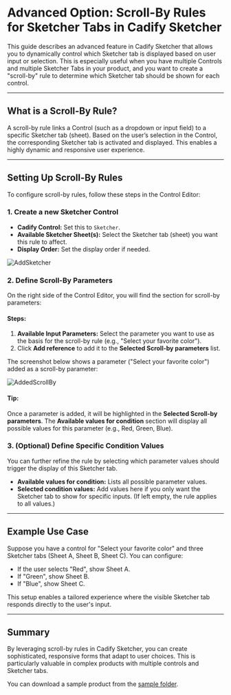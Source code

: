 # Advanced Option: Scroll-By Rules for Sketcher Tabs in Cadify Sketcher

This guide describes an advanced feature in Cadify Sketcher that allows you to dynamically control which Sketcher tab is displayed based on user input or selection. This is especially useful when you have multiple Controls and multiple Sketcher Tabs in your product, and you want to create a "scroll-by" rule to determine which Sketcher tab should be shown for each control.

---

## What is a Scroll-By Rule?

A scroll-by rule links a Control (such as a dropdown or input field) to a specific Sketcher tab (sheet). Based on the user’s selection in the Control, the corresponding Sketcher tab is activated and displayed. This enables a highly dynamic and responsive user experience.

---

## Setting Up Scroll-By Rules

To configure scroll-by rules, follow these steps in the Control Editor:

### 1. Create a new Sketcher Control

- **Cadify Control:** Set this to `Sketcher`.
- **Available Sketcher Sheet(s):** Select the Sketcher tab (sheet) you want this rule to affect.
- **Display Order:** Set the display order if needed.

<img src="https://raw.githubusercontent.com/Cadify/Cadify-Light-User-Manual/main/docs/controls/images/addsketcherscrollby.png" alt="AddSketcher">

### 2. Define Scroll-By Parameters

On the right side of the Control Editor, you will find the section for scroll-by parameters:

#### Steps:
1. **Available Input Parameters:** Select the parameter you want to use as the basis for the scroll-by rule (e.g., "Select your favorite color").
2. Click **Add reference** to add it to the **Selected Scroll-by parameters** list.

The screenshot below shows a parameter ("Select your favorite color") added as a scroll-by parameter:

<img src="https://raw.githubusercontent.com/Cadify/Cadify-Light-User-Manual/main/docs/controls/images/addedscrollby.png" alt="AddedScrollBy">

#### Tip:
Once a parameter is added, it will be highlighted in the **Selected Scroll-by parameters**. The **Available values for condition** section will display all possible values for this parameter (e.g., Red, Green, Blue).

### 3. (Optional) Define Specific Condition Values

You can further refine the rule by selecting which parameter values should trigger the display of this Sketcher tab.

- **Available values for condition:** Lists all possible parameter values.
- **Selected condition values:** Add values here if you only want the Sketcher tab to show for specific inputs. (If left empty, the rule applies to all values.)

---

## Example Use Case

Suppose you have a control for "Select your favorite color" and three Sketcher tabs (Sheet A, Sheet B, Sheet C). You can configure:

- If the user selects "Red", show Sheet A.
- If "Green", show Sheet B.
- If "Blue", show Sheet C.

This setup enables a tailored experience where the visible Sketcher tab responds directly to the user's input.

---

## Summary

By leveraging scroll-by rules in Cadify Sketcher, you can create sophisticated, responsive forms that adapt to user choices. This is particularly valuable in complex products with multiple controls and Sketcher tabs.

You can download a sample product from the [sample folder](https://github.com/Cadify/Cadify-Light-User-Manual/tree/main/samples/ScrollBy).
